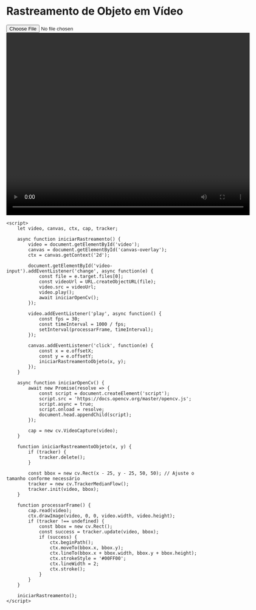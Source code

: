 <!DOCTYPE html>
<html lang="en">
<head>
<meta charset="UTF-8">
<meta name="viewport" content="width=device-width, initial-scale=1.0">
<title>Rastreamento de Objeto em Vídeo</title>
<style>
    #video-container {
        position: relative;
    }
    #canvas-overlay {
        position: absolute;
        top: 0;
        left: 0;
    }
</style>
</head>
<body>
    <h1>Rastreamento de Objeto em Vídeo</h1>
    <input type="file" accept=".mp4" id="video-input">
    <div id="video-container">
        <video id="video" width="640" height="480" controls></video>
        <canvas id="canvas-overlay" width="640" height="480"></canvas>
    </div>
    <p id="distancia-percorrida"></p>

    <script>
        let video, canvas, ctx, cap, tracker;

        async function iniciarRastreamento() {
            video = document.getElementById('video');
            canvas = document.getElementById('canvas-overlay');
            ctx = canvas.getContext('2d');

            document.getElementById('video-input').addEventListener('change', async function(e) {
                const file = e.target.files[0];
                const videoUrl = URL.createObjectURL(file);
                video.src = videoUrl;
                video.play();
                await iniciarOpenCv();
            });

            video.addEventListener('play', async function() {
                const fps = 30;
                const timeInterval = 1000 / fps;
                setInterval(processarFrame, timeInterval);
            });

            canvas.addEventListener('click', function(e) {
                const x = e.offsetX;
                const y = e.offsetY;
                iniciarRastreamentoObjeto(x, y);
            });
        }

        async function iniciarOpenCv() {
            await new Promise(resolve => {
                const script = document.createElement('script');
                script.src = 'https://docs.opencv.org/master/opencv.js';
                script.async = true;
                script.onload = resolve;
                document.head.appendChild(script);
            });

            cap = new cv.VideoCapture(video);
        }

        function iniciarRastreamentoObjeto(x, y) {
            if (tracker) {
                tracker.delete();
            }

            const bbox = new cv.Rect(x - 25, y - 25, 50, 50); // Ajuste o tamanho conforme necessário
            tracker = new cv.TrackerMedianFlow();
            tracker.init(video, bbox);
        }

        function processarFrame() {
            cap.read(video);
            ctx.drawImage(video, 0, 0, video.width, video.height);
            if (tracker !== undefined) {
                const bbox = new cv.Rect();
                const success = tracker.update(video, bbox);
                if (success) {
                    ctx.beginPath();
                    ctx.moveTo(bbox.x, bbox.y);
                    ctx.lineTo(bbox.x + bbox.width, bbox.y + bbox.height);
                    ctx.strokeStyle = '#00FF00';
                    ctx.lineWidth = 2;
                    ctx.stroke();
                }
            }
        }

        iniciarRastreamento();
    </script>
</body>
</html>
